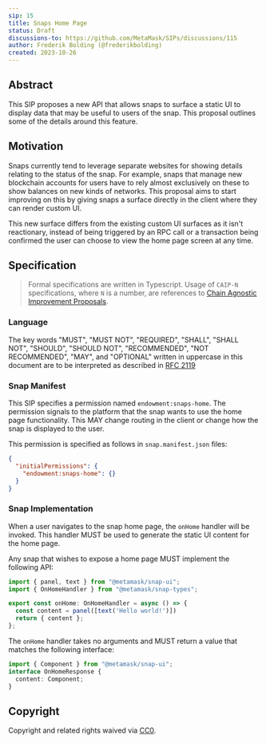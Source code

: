 ```yaml
---
sip: 15
title: Snaps Home Page
status: Draft
discussions-to: https://github.com/MetaMask/SIPs/discussions/115
author: Frederik Bolding (@frederikbolding)
created: 2023-10-26
---
```


## Abstract

This SIP proposes a new API that allows snaps to surface a static UI to display data that may be useful to users of the snap. This proposal outlines some of the details around this feature.

## Motivation

Snaps currently tend to leverage separate websites for showing details relating to the status of the snap. For example, snaps that manage new blockchain accounts for users have to rely almost exclusively on these to show balances on new kinds of networks. This proposal aims to start improving on this by giving snaps a surface directly in the client where they can render custom UI. 

This new surface differs from the existing custom UI surfaces as it isn't reactionary, instead of being triggered by an RPC call or a transaction being confirmed the user can choose to view the home page screen at any time.

## Specification

> Formal specifications are written in Typescript. Usage of `CAIP-N` specifications, where `N` is a number, are references to [Chain Agnostic Improvement Proposals](https://github.com/ChainAgnostic/CAIPs).

### Language

The key words "MUST", "MUST NOT", "REQUIRED", "SHALL", "SHALL NOT",
"SHOULD", "SHOULD NOT", "RECOMMENDED", "NOT RECOMMENDED", "MAY", and
"OPTIONAL" written in uppercase in this document are to be interpreted as described in [RFC 2119](https://www.ietf.org/rfc/rfc2119.txt)

### Snap Manifest

This SIP specifies a permission named `endowment:snaps-home`.
The permission signals to the platform that the snap wants to use the home page functionality. This MAY change routing in the client or change how the snap is displayed to the user.

This permission is specified as follows in `snap.manifest.json` files:

```json
{
  "initialPermissions": {
    "endowment:snaps-home": {}
  }
}
```

### Snap Implementation

When a user navigates to the snap home page, the `onHome` handler will be invoked. This handler MUST be used to generate the static UI content for the home page.

Any snap that wishes to expose a home page MUST implement the following API:

```typescript
import { panel, text } from "@metamask/snap-ui";
import { OnHomeHandler } from "@metamask/snap-types";

export const onHome: OnHomeHandler = async () => {
  const content = panel([text('Hello world!')])
  return { content };
};
```

The `onHome` handler takes no arguments and MUST return a value that matches the following interface:
 
```typescript
import { Component } from "@metamask/snap-ui";
interface OnHomeResponse {
  content: Component;
}
```


## Copyright

Copyright and related rights waived via [CC0](../LICENSE).
